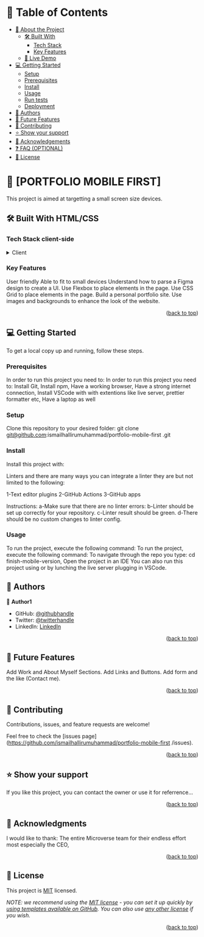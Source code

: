 

# 📗 Table of Contents

- [📖 About the Project](#about-project)
  - [🛠 Built With](#built-with)
    - [Tech Stack](#tech-stack)
    - [Key Features](#key-features)
  - [🚀 Live Demo](#live-demo)
- [💻 Getting Started](#getting-started)
  - [Setup](#setup)
  - [Prerequisites](#prerequisites)
  - [Install](#install)
  - [Usage](#usage)
  - [Run tests](#run-tests)
  - [Deployment](#triangular_flag_on_post-deployment)
- [👥 Authors](#authors)
- [🔭 Future Features](#future-features)
- [🤝 Contributing](#contributing)
- [⭐️ Show your support](#support)
- [🙏 Acknowledgements](#acknowledgements)
- [❓ FAQ (OPTIONAL)](#faq)
- [📝 License](#license)


# 📖 [PORTFOLIO MOBILE FIRST] <a name="about-project"></a>

This project is aimed at targetting a small screen size devices.


## 🛠 Built With <a name="built-with">HTML/CSS</a>

### Tech Stack <a name="tech-stack">client-side</a>

<details>
  <summary>Client</summary>
  <ul>
    <li><a href="#">HTML/CSS</a></li>
  </ul>
</details>


### Key Features <a name="key-features"></a>

User friendly
Able to fit to small devices
Understand how to parse a Figma design to create a UI.
Use Flexbox to place elements in the page.
Use CSS Grid to place elements in the page.
Build a personal portfolio site.
Use images and backgrounds to enhance the look of the website.
<p align="right">(<a href="#readme-top">back to top</a>)</p>


## 💻 Getting Started <a name="getting-started"></a>

To get a local copy up and running, follow these steps.

### Prerequisites

In order to run this project you need to:
In order to run this project you need to:
Install Git,
Install npm,
Have a working browser,
Have a strong internet connection,
Install VSCode with with extentions like live server, prettier formatter etc,
Have a laptop as well


### Setup

Clone this repository to your desired folder:
git clone git@github.com:ismailhallirumuhammad/portfolio-mobile-first
.git

### Install

Install this project with:

Linters and there are many ways you can integrate a linter they are but not limited to the following:

1-Text editor plugins
2-GitHub Actions
3-GitHub apps

Instructions:
a-Make sure that there are no linter errors:
b-Linter should be set up correctly for your repository.
c-Linter result should be green.
d-There should be no custom changes to linter config.

### Usage

To run the project, execute the following command:
To run the project, execute the following command:
To navigate through the repo you type: cd finish-mobile-version,
Open the project in an IDE
You can also run this project using or by lunching the live server plugging in VSCode.


## 👥 Authors <a name="authors"></a>

👤 **Author1**

- GitHub: [@githubhandle](https://github.com/ismailhallirumuhammad)
- Twitter: [@twitterhandle](https://mobile.twitter.com/IsmailhalliruM1)
- LinkedIn: [LinkedIn](https://www.linkedin.com/mwlite/in/ismail-halliru-muhammad-2a8453127)

<p align="right">(<a href="#readme-top">back to top</a>)</p>


## 🔭 Future Features <a name="future-features"></a>

Add Work and About Myself Sections.
Add Links and Buttons.
Add form and the like (Contact me).

<p align="right">(<a href="#readme-top">back to top</a>)</p>


## 🤝 Contributing <a name="contributing"></a>

Contributions, issues, and feature requests are welcome!

Feel free to check the [issues page](https://github.com/ismailhallirumuhammad/portfolio-mobile-first
/issues).

<p align="right">(<a href="#readme-top">back to top</a>)</p>


## ⭐️ Show your support <a name="support"></a>

If you like this project, you can contact the owner or use it for referrence...

<p align="right">(<a href="#readme-top">back to top</a>)</p>


## 🙏 Acknowledgments <a name="acknowledgements"></a>

I would like to thank:
The entire Microverse team for their endless effort most especially the CEO,

<p align="right">(<a href="#readme-top">back to top</a>)</p>


## 📝 License <a name="license"></a>

This project is [MIT](./LICENSE) licensed.

_NOTE: we recommend using the [MIT license](https://choosealicense.com/licenses/mit/) - you can set it up quickly by [using templates available on GitHub](https://docs.github.com/en/communities/setting-up-your-project-for-healthy-contributions/adding-a-license-to-a-repository). You can also use [any other license](https://choosealicense.com/licenses/) if you wish._

<p align="right">(<a href="#readme-top">back to top</a>)</p>